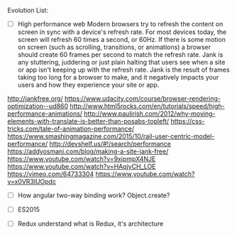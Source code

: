 Evolution List:

- [ ] High performance web
Modern browsers try to refresh the content on screen in sync with a device's refresh rate. For most devices today, the screen will refresh 60 times a second, or 60Hz. If there is some motion on screen (such as scrolling, transitions, or animations) a browser should create 60 frames per second to match the refresh rate.
Jank is any stuttering, juddering or just plain halting that users see when a site or app isn't keeping up with the refresh rate. Jank is the result of frames taking too long for a browser to make, and it negatively impacts your users and how they experience your site or app.

http://jankfree.org/
https://www.udacity.com/course/browser-rendering-optimization--ud860
http://www.html5rocks.com/en/tutorials/speed/high-performance-animations/
http://www.paulirish.com/2012/why-moving-elements-with-translate-is-better-than-posabs-topleft/
https://css-tricks.com/tale-of-animation-performance/
https://www.smashingmagazine.com/2015/10/rail-user-centric-model-performance/
http://devshelf.us/#!/search/performance
https://addyosmani.com/blog/making-a-site-jank-free/
https://www.youtube.com/watch?v=9xjpmpX4NJE
https://www.youtube.com/watch?v=HAqjyCH_LOE
https://vimeo.com/64733304
https://www.youtube.com/watch?v=x0VR3lUOpdc

- [ ] How angular two-way binding work?
Object.create?

- [ ] ES2015

- [ ] Redux
understand what is Redux, it's architecture